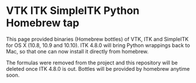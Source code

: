 VTK ITK SimpleITK Python Homebrew tap
=====================================

This page provided binaries (Homebrew bottles) of VTK, ITK and SimpleITK for OS X (10.8, 10.9 and 10.10).
ITK 4.8.0 will bring Python wrappings back to Mac, so that one can now install it directly from homebrew.

The formulas were removed from the project and this repository will be deleted once ITK 4.8.0 is out.
Bottles will be provided by homebrew anytime soon.
